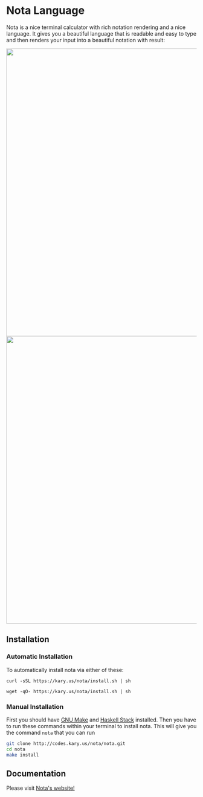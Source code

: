 
# Nota Language

Nota is a nice terminal calculator with rich notation rendering and a nice language. It gives you a beautiful language that is readable and easy to type and then renders your input into a beautiful notation with result:

<img width="762" src="https://user-images.githubusercontent.com/2157285/62937043-99abae00-bde0-11e9-8ce5-5d7257fa7b28.png">

<img width="762" src="https://user-images.githubusercontent.com/2157285/62937044-99abae00-bde0-11e9-8f6c-c756ba789da8.png">

## Installation

### Automatic Installation
To automatically install nota via either of these:

```
curl -sSL https://kary.us/nota/install.sh | sh
```

```
wget -qO- https://kary.us/nota/install.sh | sh
```

### Manual Installation

First you should have [GNU Make]() and [Haskell Stack](https://docs.haskellstack.org/en/stable/install_and_upgrade/) installed. Then you have to run these commands within your terminal to install nota. This will give you the command `nota` that you can run

```bash
git clone http://codes.kary.us/nota/nota.git
cd nota
make install
```

## Documentation

Please visit [Nota's website!](https://kary.us/nota)
